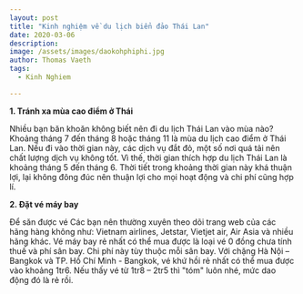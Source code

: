 ```yaml
---
layout: post
title: "Kinh nghiệm về du lịch biển đảo Thái Lan"
date: 2020-03-06
description: 
image: /assets/images/daokohphiphi.jpg
author: Thomas Vaeth
tags:
  - Kinh Nghiem

---
```


**1. Tránh xa mùa cao điểm ở Thái**

Nhiều bạn băn khoăn không biết nên đi du lịch Thái Lan vào mùa nào? Khoảng tháng 7 đến tháng 8 hoặc tháng 11 là mùa du lịch cao điểm ở Thái Lan. Nếu đi vào thời gian này, các dịch vụ đắt đỏ, một số nơi quá tải nên chất lượng dịch vụ không tốt. Vì thế, thời gian thích hợp du lịch Thái Lan là khoảng tháng 5 đến tháng 6. Thời tiết trong khoảng thời gian này khá thuận lợi, lại không đông đúc nên thuận lợi cho mọi hoạt động và chi phí cũng hợp lí.

**2. Đặt vé máy bay**

Để săn được vé Các bạn nên thường xuyên theo dõi trang web của các hãng hàng không như: Vietnam airlines, Jetstar, Vietjet air, Air Asia và nhiều hãng khác. Vé máy bay rẻ nhất có thể mua được là loại vé 0 đồng chưa tính thuế và phí sân bay. Chi phí này tùy thuộc mỗi sân bay. Với chặng Hà Nội – Bangkok và TP. Hồ Chí Minh - Bangkok, vé khứ hồi rẻ nhất có thể mua được vào khoảng 1tr6. Nếu thấy vé từ 1tr8 – 2tr5 thì "tóm" luôn nhé, mức dao động đó là rẻ rồi.
